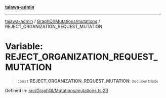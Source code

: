 [**talawa-admin**](../../../../README.md)

***

[talawa-admin](../../../../README.md) / [GraphQl/Mutations/mutations](../README.md) / REJECT\_ORGANIZATION\_REQUEST\_MUTATION

# Variable: REJECT\_ORGANIZATION\_REQUEST\_MUTATION

> `const` **REJECT\_ORGANIZATION\_REQUEST\_MUTATION**: `DocumentNode`

Defined in: [src/GraphQl/Mutations/mutations.ts:23](https://github.com/bint-Eve/talawa-admin/blob/bb9ac170c0ec806cc5423650a66bbe110c3af5d9/src/GraphQl/Mutations/mutations.ts#L23)
